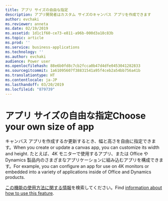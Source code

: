 ```yaml
---
title: アプリ サイズの自由な指定
description: アプリ開発者はカスタム サイズのキャンバス アプリを作成できます
author: evchaki
ms.reviewer: anneta
ms.date: 02/19/2019
ms.assetid: 1d1c1f60-ce73-e811-a96b-000d3a18c83b
ms.topic: article
ms.prod: ''
ms.service: business-applications
ms.technology: ''
ms.author: evchaki
audience: Power user
ms.openlocfilehash: 88e6b0fd8c7cb2fcca0b47d4dfe0453041282833
ms.sourcegitcommit: 1a61095607f38831541a95f4ceb2a54bb756a41b
ms.translationtype: HT
ms.contentlocale: ja-JP
ms.lasthandoff: 03/20/2019
ms.locfileid: "879739"
---
```

# <a name="choose-your-own-size-of-app"></a><span data-ttu-id="3d58d-103">アプリ サイズの自由な指定</span><span class="sxs-lookup"><span data-stu-id="3d58d-103">Choose your own size of app</span></span>




<span data-ttu-id="3d58d-104">キャンバス アプリを作成するか更新するとき、幅と高さを自由に指定できます。</span><span class="sxs-lookup"><span data-stu-id="3d58d-104">When you create or update a canvas app, you can customize its width and height.</span></span> <span data-ttu-id="3d58d-105">たとえば、4K モニターで使用するアプリ、または Office や Dynamics 製品内のさまざまなアプリケーションに組み込むアプリを構成できます。</span><span class="sxs-lookup"><span data-stu-id="3d58d-105">For example, you can configure an app for use on 4K monitors or embedded into a variety of applications inside of Office and Dynamics products.</span></span>

<span data-ttu-id="3d58d-106">[この機能の使用方法に関する情報](https://docs.microsoft.com/powerapps/maker/canvas-apps/set-aspect-ratio-portrait-landscape)を検索してください。</span><span class="sxs-lookup"><span data-stu-id="3d58d-106">Find [information about how to use this feature](https://docs.microsoft.com/powerapps/maker/canvas-apps/set-aspect-ratio-portrait-landscape).</span></span>